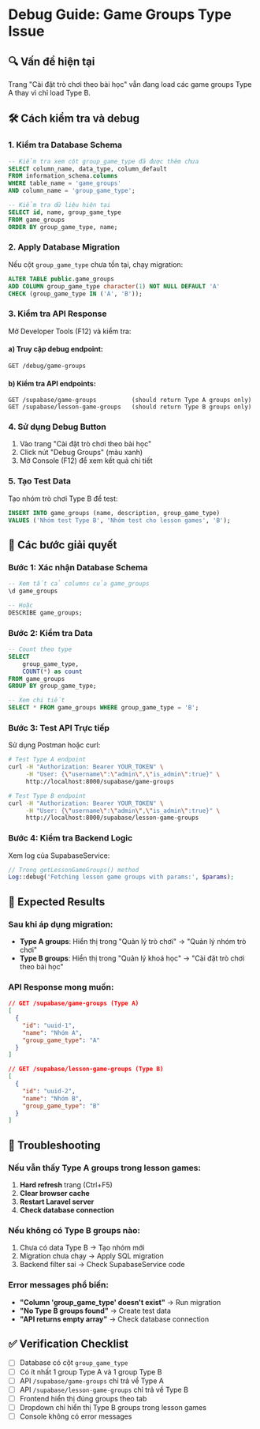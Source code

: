 # Debug Guide: Game Groups Type Issue

## 🔍 **Vấn đề hiện tại**
Trang "Cài đặt trò chơi theo bài học" vẫn đang load các game groups Type A thay vì chỉ load Type B.

## 🛠️ **Cách kiểm tra và debug**

### 1. Kiểm tra Database Schema
```sql
-- Kiểm tra xem cột group_game_type đã được thêm chưa
SELECT column_name, data_type, column_default 
FROM information_schema.columns 
WHERE table_name = 'game_groups' 
AND column_name = 'group_game_type';

-- Kiểm tra dữ liệu hiện tại
SELECT id, name, group_game_type 
FROM game_groups 
ORDER BY group_game_type, name;
```

### 2. Apply Database Migration
Nếu cột `group_game_type` chưa tồn tại, chạy migration:
```sql
ALTER TABLE public.game_groups 
ADD COLUMN group_game_type character(1) NOT NULL DEFAULT 'A' 
CHECK (group_game_type IN ('A', 'B'));
```

### 3. Kiểm tra API Response
Mở Developer Tools (F12) và kiểm tra:

#### a) Truy cập debug endpoint:
```
GET /debug/game-groups
```

#### b) Kiểm tra API endpoints:
```
GET /supabase/game-groups          (should return Type A groups only)
GET /supabase/lesson-game-groups   (should return Type B groups only)
```

### 4. Sử dụng Debug Button
1. Vào trang "Cài đặt trò chơi theo bài học"
2. Click nút "Debug Groups" (màu xanh)
3. Mở Console (F12) để xem kết quả chi tiết

### 5. Tạo Test Data
Tạo nhóm trò chơi Type B để test:
```sql
INSERT INTO game_groups (name, description, group_game_type) 
VALUES ('Nhóm test Type B', 'Nhóm test cho lesson games', 'B');
```

## 🔧 **Các bước giải quyết**

### Bước 1: Xác nhận Database Schema
```sql
-- Xem tất cả columns của game_groups
\d game_groups

-- Hoặc
DESCRIBE game_groups;
```

### Bước 2: Kiểm tra Data
```sql
-- Count theo type
SELECT 
    group_game_type,
    COUNT(*) as count
FROM game_groups 
GROUP BY group_game_type;

-- Xem chi tiết
SELECT * FROM game_groups WHERE group_game_type = 'B';
```

### Bước 3: Test API Trực tiếp
Sử dụng Postman hoặc curl:
```bash
# Test Type A endpoint
curl -H "Authorization: Bearer YOUR_TOKEN" \
     -H "User: {\"username\":\"admin\",\"is_admin\":true}" \
     http://localhost:8000/supabase/game-groups

# Test Type B endpoint  
curl -H "Authorization: Bearer YOUR_TOKEN" \
     -H "User: {\"username\":\"admin\",\"is_admin\":true}" \
     http://localhost:8000/supabase/lesson-game-groups
```

### Bước 4: Kiểm tra Backend Logic
Xem log của SupabaseService:
```php
// Trong getLessonGameGroups() method
Log::debug('Fetching lesson game groups with params:', $params);
```

## 🎯 **Expected Results**

### Sau khi áp dụng migration:
- **Type A groups**: Hiển thị trong "Quản lý trò chơi" → "Quản lý nhóm trò chơi"  
- **Type B groups**: Hiển thị trong "Quản lý khoá học" → "Cài đặt trò chơi theo bài học"

### API Response mong muốn:
```json
// GET /supabase/game-groups (Type A)
[
  {
    "id": "uuid-1", 
    "name": "Nhóm A",
    "group_game_type": "A"
  }
]

// GET /supabase/lesson-game-groups (Type B)  
[
  {
    "id": "uuid-2",
    "name": "Nhóm B", 
    "group_game_type": "B"
  }
]
```

## 🚨 **Troubleshooting**

### Nếu vẫn thấy Type A groups trong lesson games:
1. **Hard refresh** trang (Ctrl+F5)
2. **Clear browser cache**
3. **Restart Laravel server**
4. **Check database connection**

### Nếu không có Type B groups nào:
1. Chưa có data Type B → Tạo nhóm mới
2. Migration chưa chạy → Apply SQL migration
3. Backend filter sai → Check SupabaseService code

### Error messages phổ biến:
- **"Column 'group_game_type' doesn't exist"** → Run migration
- **"No Type B groups found"** → Create test data  
- **"API returns empty array"** → Check database connection

## ✅ **Verification Checklist**

- [ ] Database có cột `group_game_type`
- [ ] Có ít nhất 1 group Type A và 1 group Type B
- [ ] API `/supabase/game-groups` chỉ trả về Type A
- [ ] API `/supabase/lesson-game-groups` chỉ trả về Type B  
- [ ] Frontend hiển thị đúng groups theo tab
- [ ] Dropdown chỉ hiển thị Type B groups trong lesson games
- [ ] Console không có error messages